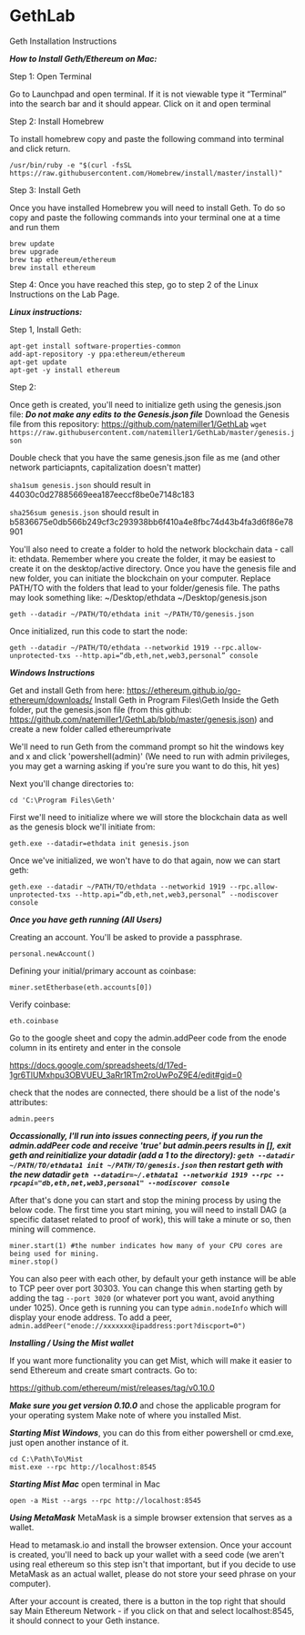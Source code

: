 # GethLab
Geth Installation Instructions

***How to Install Geth/Ethereum on Mac:***

Step 1: Open Terminal

Go to Launchpad and open terminal. If it is not viewable type it “Terminal” into the search bar and it should appear. Click on it and open terminal

Step 2: Install Homebrew

To install homebrew copy and paste the following command into terminal and click return.
```
/usr/bin/ruby -e "$(curl -fsSL https://raw.githubusercontent.com/Homebrew/install/master/install)"
```
Step 3: Install Geth

Once you have installed Homebrew you will need to install Geth. To do so copy and paste the following commands into your terminal one at a time and run them
```
brew update
brew upgrade
brew tap ethereum/ethereum
brew install ethereum
```

Step 4: Once you have reached this step, go to step 2 of the Linux Instructions on the Lab Page. 


***Linux instructions:***

Step 1, Install Geth:
```
apt-get install software-properties-common
add-apt-repository -y ppa:ethereum/ethereum
apt-get update                      
apt-get -y install ethereum

```

Step 2:

Once geth is created, you'll need to initialize geth using the genesis.json file:
***Do not make any edits to the Genesis.json file***
Download the Genesis file from this repository: https://github.com/natemiller1/GethLab ```wget https://raw.githubusercontent.com/natemiller1/GethLab/master/genesis.json```

Double check that you have the same genesis.json file as me (and other network particiapnts, capitalization doesn't matter)

`sha1sum genesis.json` should result in 44030c0d27885669eea187eeccf8be0e7148c183

`sha256sum genesis.json` should result in b5836675e0db566b249cf3c293938bb6f410a4e8fbc74d43b4fa3d6f86e78901

You'll also need to create a folder to hold the network blockchain data - call it: ethdata. Remember where you create the folder, it may be easiest to create it on the desktop/active directory. Once you have the genesis file and new folder, you can initiate the blockchain on your computer. Replace PATH/TO with the folders that lead to your folder/genesis file. The paths may look something like: ~/Desktop/ethdata ~/Desktop/genesis.json
```
geth --datadir ~/PATH/TO/ethdata init ~/PATH/TO/genesis.json
```

Once initialized, run this code to start the node:
```
geth --datadir ~/PATH/TO/ethdata --networkid 1919 --rpc.allow-unprotected-txs --http.api=“db,eth,net,web3,personal” console
```


***Windows Instructions***

Get and install Geth from here: https://ethereum.github.io/go-ethereum/downloads/
Install Geth in Program Files\Geth
Inside the Geth folder, put the genesis.json file (from this github: https://github.com/natemiller1/GethLab/blob/master/genesis.json) and create a new folder called ethereumprivate

We'll need to run Geth from the command prompt so hit the windows key and x and click 'powershell(admin)' (We need to run with admin privileges, you may get a warning asking if you're sure you want to do this, hit yes)

Next you'll change directories to:
```
cd 'C:\Program Files\Geth'
```
First we'll need to initialize where we will store the blockchain data as well as the genesis block we'll initiate from:
```
geth.exe --datadir=ethdata init genesis.json
```
Once we've initialized, we won't have to do that again, now we can start geth:
```
geth.exe --datadir ~/PATH/TO/ethdata --networkid 1919 --rpc.allow-unprotected-txs --http.api=“db,eth,net,web3,personal” --nodiscover console
```

***Once you have geth running (All Users)***

Creating an account. You'll be asked to provide a passphrase.
```
personal.newAccount()
```
Defining your initial/primary account as coinbase:
```
miner.setEtherbase(eth.accounts[0])
```
Verify coinbase:
```
eth.coinbase
```
Go to the google sheet and copy the admin.addPeer code from the enode column in its entirety and enter in the console

https://docs.google.com/spreadsheets/d/17ed-1gr6TlUMxhpu3OBVUEU_3aRr1RTm2roUwPoZ9E4/edit#gid=0

check that the nodes are connected, there should be a list of the node's attributes:

```
admin.peers
```

***Occassionally, I'll run into issues connecting peers, if you run the admin.addPeer code and receive 'true' but admin.peers results in [], exit geth and reinitialize your datadir (add a 1 to the directory): ```geth --datadir ~/PATH/TO/ethdata1 init ~/PATH/TO/genesis.json``` then restart geth with the new datadir ```geth --datadir=~/.ethdata1 --networkid 1919 --rpc --rpcapi="db,eth,net,web3,personal" --nodiscover console```***

After that's done you can start and stop the mining process by using the below code. The first time you start mining, you will need to install DAG (a specific dataset related to proof of work), this will take a minute or so, then mining will commence.
```
miner.start(1) #the number indicates how many of your CPU cores are being used for mining.
miner.stop()
```

You can also peer with each other, by default your geth instance will be able to TCP peer over port 30303. You can change this when starting geth by adding the tag ```--port 3020``` (or whatever port you want, avoid anything under 1025). Once geth is running you can type ```admin.nodeInfo``` which will display your enode address. To add a peer, ```admin.addPeer("enode://xxxxxxx@ipaddress:port?discport=0")```

***Installing / Using the Mist wallet***

If you want more functionality you can get Mist, which will make it easier to send Ethereum and create smart contracts. Go to:

https://github.com/ethereum/mist/releases/tag/v0.10.0

***Make sure you get version 0.10.0*** and chose the applicable program for your operating system
Make note of where you installed Mist.

***Starting Mist Windows***, you can do this from either powershell or cmd.exe, just open another instance of it.

```
cd C:\Path\To\Mist
mist.exe --rpc http://localhost:8545
```

***Starting Mist Mac*** open terminal in Mac

```
open -a Mist --args --rpc http://localhost:8545
```

***Using MetaMask*** MetaMask is a simple browser extension that serves as a wallet.

Head to metamask.io and install the browser extension. Once your account is created, you'll need to back up your wallet with a seed code (we aren't using real ethereum so this step isn't that important, but if you decide to use MetaMask as an actual wallet, please do not store your seed phrase on your computer).

After your account is created, there is a button in the top right that should say Main Ethereum Network - if you click on that and select localhost:8545, it should connect to your Geth instance.


